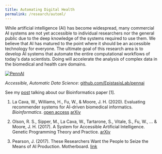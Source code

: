 ```yaml
---
title: Automating Digital Health
permalink: /research/automl/
---
```


While artificial intelligence (AI) has become widespread, many commercial AI systems are not yet accessible to individual researchers nor the general public due to the deep knowledge of the systems required to use them. 
We believe that AI has matured to the point where it should be an accessible technology for everyone. 
The ultimate goal of this research area is to develop AI systems that automate the entire computational workflows of today's data scientists. 
Doing will accelerate the analysis of complex data in the biomedical and health care domains. 

[![PennAI](../assets/pennai_overview_r2.png)](https://github.com/EpistasisLab/pennai/)

*Accessible, Automatic Data Science*: [github.com/EpistasisLab/pennai](https://github.com/EpistasisLab/pennai/)

See my [post](http://williamlacava.com/research/pennai-paper) talking about our Bioinformatics paper [1]. 

1. La Cava, W., Williams, H., Fu, W., & Moore, J. H. (2020). 
   Evaluating recommender systems for AI-driven biomedical informatics. 
   *Bioinformatics*. 
   [open access](https://doi.org/10.1093/bioinformatics/btaa698) 
   [arXiv](https://arxiv.org/abs/1905.09205)

2. Olson, R. S., Sipper, M., La Cava, W., Tartarone, S., Vitale, S., Fu, W., ... & Moore, J. H. 
(2017). A System for Accessible Artificial Intelligence. Genetic Programming Theory and Practice. 
[arXiv](https://arxiv.org/abs/1705.00594)

3. Pearson, J. (2017). These Researchers Want the People to Seize the Means of AI Production.
   Motherboard.
   [link](https://motherboard.vice.com/en_us/article/z4jb9j/researchers-want-people-to-seize-the-means-of-ai-production-penn-ai)


